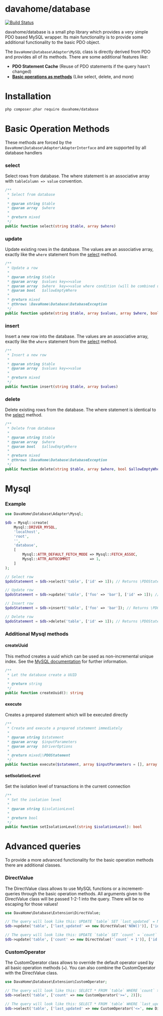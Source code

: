 # davahome/database

[![Build Status](https://travis-ci.org/DavaHome/database.svg?branch=master)](https://travis-ci.org/DavaHome/database)

davahome/database is a small php library which provides a very simple PDO based MySQL wrapper. Its main functionality is to provide some additional functionality to the basic PDO object.

The `DavaHome\Database\Adapter\MySQL` class is directly derived from PDO and provides all of its methods. There are some additional features like:

- **PDO Statement Cache** (Reuse of PDO statements if the query hasn't changed)
- **[Basic operations as methods](#basic-operation-methods)** (Like select, delete, and more)

# Installation

```bash
php composer.phar require davahome/database
```




# Basic Operation Methods

These methods are forced by the `DavaHome\Database\Adapter\AdapterInterface` and are supported by all database handlers

### select

Select rows from database. The where statement is an associative array with `tableColumn => value` convention.

```php
/**
 * Select from database
 *
 * @param string $table
 * @param array  $where
 *
 * @return mixed
 */
public function select(string $table, array $where)
```


### update

Update existing rows in the database. The values are an associative array, exactly like the `where` statement from the [select](#select) method.

```php
/**
 * Update a row
 *
 * @param string $table
 * @param array  $values key=>value
 * @param array  $where  key=>value where condition (will be combined using AND)
 * @param bool   $allowEmptyWhere
 *
 * @return mixed
 * @throws \DavaHome\Database\DatabaseException
 */
public function update(string $table, array $values, array $where, bool $allowEmptyWhere = false)
```


### insert

Insert a new row into the database. The values are an associative array, exactly like the `where` statement from the [select](#select) method.

```php
/**
 * Insert a new row
 *
 * @param string $table
 * @param array  $values key=>value
 *
 * @return mixed
 */
public function insert(string $table, array $values)
```


### delete

Delete existing rows from the database. The where statement is identical to the [select](#select) method.

```php
/**
 * Delete from database
 *
 * @param string $table
 * @param array  $where
 * @param bool   $allowEmptyWhere
 *
 * @return mixed
 * @throws \DavaHome\Database\DatabaseException
 */
public function delete(string $table, array $where, bool $allowEmptyWhere = false)
```




# Mysql

### Example

```php
use DavaHome\Database\Adapter\Mysql;

$db = Mysql::create(
    Mysql::DRIVER_MYSQL,
    'localhost',
    'root',
    '',
    'database',
    [
        Mysql::ATTR_DEFAULT_FETCH_MODE => Mysql::FETCH_ASSOC,
        Mysql::ATTR_AUTOCOMMIT         => 1,
    ]
);

// Select row
$pdoStatement = $db->select('table', ['id' => 1]); // Returns \PDOStatement

// Update row
$pdoStatement = $db->update('table', ['foo' => 'bar'], ['id' => 1]); // Returns \PDOStatement

// Insert row
$pdoStatement = $db->insert('table', ['foo' => 'bar']); // Returns \PDOStatement

// Delete row
$pdoStatement = $db->delete('table', ['id' => 1]); // Returns \PDOStatement
```

### Additional Mysql methods


#### createUuid

This method creates a uuid which can be used as non-incremental unique index. See the [MySQL documentation](https://dev.mysql.com/doc/refman/5.7/en/miscellaneous-functions.html#function_uuid) for further information.

```php
/**
 * Let the database create a UUID
 *
 * @return string
 */
public function createUuid(): string
```


#### execute

Creates a prepared statement which will be executed directly

```php
/**
 * Create and execute a prepared statement immediately
 *
 * @param string $statement
 * @param array  $inputParameters
 * @param array  $driverOptions
 *
 * @return mixed|\PDOStatement
 */
public function execute($statement, array $inputParameters = [], array $driverOptions = []):PDOStatement
```


#### setIsolationLevel

Set the isolation level of transactions in the current connection

```php
/**
 * Set the isolation level
 *
 * @param string $isolationLevel
 *
 * @return bool
 */
public function setIsolationLevel(string $isolationLevel): bool
```
 


# Advanced queries

To provide a more advanced functionality for the basic operation methods there are additional classes.


### DirectValue

The DirectValue class allows to use MySQL functions or a increment-queries through the basic operation methods.
All arguments given to the DirectValue class will be passed 1-2-1 into the query. There will be no escaping for those values!

```php
use DavaHome\Database\Extension\DirectValue;

// The query will look like this: UPDATE `table` SET `last_updated` = NOW() WHERE `id` = 1
$db->update('table', ['last_updated' => new DirectValue('NOW()')], ['id' => 1]);

// The query will look like this: UPDATE `table` SET `count` = `count` + 1 WHERE `id` = 1
$db->update('table', ['count' => new DirectValue('`count` + 1')], ['id' => 1]);
```


### CustomOperator

The CustomOperator class allows to override the default operator used by all basic operation methods (`=`). You can also combine the CustomOperator with the DirectValue class.

```php
use DavaHome\Database\Extension\CustomOperator;

// The query will look like this: SELECT * FROM `table` WHERE `count` >= 2
$db->select('table', ['count' => new CustomOperator('>=', 2)]);

// The query will look like this: SELECT * FROM `table` WHERE `last_updated` <= NOW()
$db->select('table', ['last_updated' => new CustomOperator('<=', new DirectValue('NOW()'))]);
```
